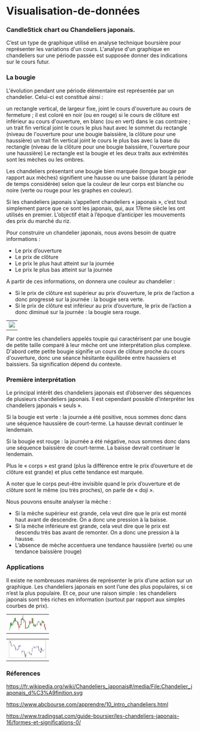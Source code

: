 # Visualisation-de-données

### CandleStick chart ou Chandeliers japonais.

C’est un type de graphique utilisé en analyse technique boursière pour représenter les variations d'un cours. L'analyse d'un graphique en chandeliers sur une période passée est supposée donner des indications sur le cours futur.


### La bougie
L'évolution pendant une période élémentaire est représentée par un chandelier. Celui-ci est constitué ainsi :

un rectangle vertical, de largeur fixe, joint le cours d'ouverture au cours de fermeture ; il est coloré en noir (ou en rouge) si le cours de clôture est inférieur au cours d'ouverture, en blanc (ou en vert) dans le cas contraire ;
un trait fin vertical joint le cours le plus haut avec le sommet du rectangle (niveau de l'ouverture pour une bougie baissière, la clôture pour une haussière)
un trait fin vertical joint le cours le plus bas avec la base du rectangle (niveau de la clôture pour une bougie baissière, l'ouverture pour une haussière)
Le rectangle est la bougie et les deux traits aux extrémités sont les mèches ou les ombres.

Les chandeliers présentant une bougie bien marquée (longue bougie par rapport aux mèches) signifient une hausse ou une baisse (durant la période de temps considérée) selon que la couleur de leur corps est blanche ou noire (verte ou rouge pour les graphes en couleur).

Si les chandeliers japonais s’appellent chandeliers « japonais », c’est tout simplement parce que ce sont les japonais, qui, aux 17ème siècle les ont utilisés en premier. L’objectif était à l’époque d’anticiper les mouvements des prix du marché du riz.

Pour construire un chandelier japonais, nous avons besoin de quatre informations :

* Le prix d’ouverture
* Le prix de clôture
* Le prix le plus haut atteint sur la journée
* Le prix le plus bas atteint sur la journée

A partir de ces informations, on donnera une couleur au chandelier :

* Si le prix de clôture est supérieur au prix d’ouverture, le prix de l’action a donc progressé sur la journée : la bougie sera verte.
* Si le prix de clôture est inférieur au prix d’ouverture, le prix de l’action a donc diminué sur la journée : la bougie sera rouge.

<table border="0">
  <tr>
    <td>
      <img src="img/Chandelier_japonais_définition.svg.png" style="width: 100px;">
    </td>
  </tr>
</table>

Par contre les chandeliers appelés toupie qui caractérisent par une bougie de petite taille comparé à leur mèche ont une interprétation plus complexe. D'abord cette petite bougie signifie un cours de clôture proche du cours d'ouverture, donc une séance hésitante équilibrée entre haussiers et baissiers. Sa signification dépend du contexte.

### Première interprétation

Le principal intérêt des chandeliers japonais est d’observer des séquences de plusieurs chandeliers japonais. Il est cependant possible d’interpréter les chandeliers japonais « seuls ».

Si la bougie est verte : la journée a été positive, nous sommes donc dans une séquence haussière de court-terme. La hausse devrait continuer le lendemain.

Si la bougie est rouge : la journée a été négative, nous sommes donc dans une séquence baissière de court-terme. La baisse devrait continuer le lendemain.

Plus le « corps » est grand (plus la différence entre le prix d’ouverture et de clôture est grande) et plus cette tendance est marquée.

A noter que le corps peut-être invisible quand le prix d’ouverture et de clôture sont le même (ou très proches), on parle de « doji ».

Nous pouvons ensuite analyser la mèche :

* Si la mèche supérieur est grande, cela veut dire que le prix est monté haut avant de descendre. On a donc une pression à la baisse.
* Si la mèche inférieure est grande, cela veut dire que le prix est descendu très bas avant de remonter. On a donc une pression à la hausse.
* L’absence de mèche accentuera une tendance haussière (verte) ou une tendance baissière (rouge)

### Applications

Il existe ne nombreuses manières de représenter le prix d’une action sur un graphique. Les chandeliers japonais en sont l’une des plus populaires, si ce n’est la plus populaire.  Et ce, pour une raison simple : les chandeliers japonais sont très riches en information (surtout par rapport aux simples courbes de prix).


<table border="0">
  <tr>
    <td>
      <img src="img/descarga.png" style="width: 100px;">
    </td>
  </tr>
</table>


<table border="0">
  <tr>
    <td>
      <img src="img/marubozu_chandelier_japonais.jpg" style="width: 100px;">
    </td>
  </tr>
</table>



### Réferences

https://fr.wikipedia.org/wiki/Chandeliers_japonais#/media/File:Chandelier_japonais_d%C3%A9finition.svg

https://www.abcbourse.com/apprendre/10_intro_chandeliers.html

https://www.tradingsat.com/guide-boursier/les-chandeliers-japonais-16/formes-et-significations-0/
